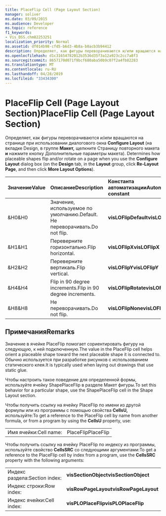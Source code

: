 ```yaml
---
title: PlaceFlip Cell (Page Layout Section)
manager: soliver
ms.date: 03/09/2015
ms.audience: Developer
ms.topic: reference
f1_keywords:
- Vis_DSS.chm82253251
localization_priority: Normal
ms.assetid: df014b98-cfd5-b6d3-4b8a-b0acb3b94412
description: Определяет, как фигуры переворачиваются и/или вращаются на странице при использовании диалогового окна Настройка макета (на вкладке Дизайн, в группе Макет, щелкните Re-Layout страницу, а затем нажмите кнопку Дополнительные параметры макета).
ms.openlocfilehash: d1c31654782012b3536d35f3a12a923c2cc7a8f3
ms.sourcegitcommit: 8657170d071f9bcf680aba50b9c07f2a4fb82283
ms.translationtype: MT
ms.contentlocale: ru-RU
ms.lasthandoff: 04/28/2019
ms.locfileid: "33434300"
---
```

# <a name="placeflip-cell-page-layout-section"></a><span data-ttu-id="4675c-103">PlaceFlip Cell (Page Layout Section)</span><span class="sxs-lookup"><span data-stu-id="4675c-103">PlaceFlip Cell (Page Layout Section)</span></span>

<span data-ttu-id="4675c-104">Определяет, как фигуры переворачиваются и/или вращаются на странице при использовании диалогового окна **Configure Layout** (на вкладке Design, в группе **Макет,** щелкните Страницу повторного макета **и** нажмите кнопку Дополнительные параметры  макета). </span><span class="sxs-lookup"><span data-stu-id="4675c-104">Determines how placeable shapes flip and/or rotate on a page when you use the **Configure Layout** dialog box (on the **Design** tab, in the **Layout** group, click **Re-Layout Page**, and then click **More Layout Options**).</span></span>
  
|<span data-ttu-id="4675c-105">**Значение**</span><span class="sxs-lookup"><span data-stu-id="4675c-105">**Value**</span></span>|<span data-ttu-id="4675c-106">**Описание**</span><span class="sxs-lookup"><span data-stu-id="4675c-106">**Description**</span></span>|<span data-ttu-id="4675c-107">**Константа автоматизации**</span><span class="sxs-lookup"><span data-stu-id="4675c-107">**Automation constant**</span></span>|
|:-----|:-----|:-----|
|<span data-ttu-id="4675c-108">&amp;H0</span><span class="sxs-lookup"><span data-stu-id="4675c-108">&amp;H0</span></span>  <br/> |<span data-ttu-id="4675c-109">Значение, используемое по умолчанию.</span><span class="sxs-lookup"><span data-stu-id="4675c-109">Default.</span></span> <span data-ttu-id="4675c-110">Не переворачивать.</span><span class="sxs-lookup"><span data-stu-id="4675c-110">Do not flip.</span></span>  <br/> |<span data-ttu-id="4675c-111">**visLOFlipDefault**</span><span class="sxs-lookup"><span data-stu-id="4675c-111">**visLOFlipDefault**</span></span> <br/> |
|<span data-ttu-id="4675c-112">&amp;H1</span><span class="sxs-lookup"><span data-stu-id="4675c-112">&amp;H1</span></span>  <br/> |<span data-ttu-id="4675c-113">Переверните горизонтально.</span><span class="sxs-lookup"><span data-stu-id="4675c-113">Flip horizontal.</span></span>  <br/> |<span data-ttu-id="4675c-114">**visLOFlipX**</span><span class="sxs-lookup"><span data-stu-id="4675c-114">**visLOFlipX**</span></span> <br/> |
|<span data-ttu-id="4675c-115">&amp;H2</span><span class="sxs-lookup"><span data-stu-id="4675c-115">&amp;H2</span></span>  <br/> |<span data-ttu-id="4675c-116">Переверните вертикаль.</span><span class="sxs-lookup"><span data-stu-id="4675c-116">Flip vertical.</span></span>  <br/> |<span data-ttu-id="4675c-117">**visLOFlipY**</span><span class="sxs-lookup"><span data-stu-id="4675c-117">**visLOFlipY**</span></span> <br/> |
|<span data-ttu-id="4675c-118">&amp;H4</span><span class="sxs-lookup"><span data-stu-id="4675c-118">&amp;H4</span></span>  <br/> |<span data-ttu-id="4675c-119">Flip in 90 degree increments.</span><span class="sxs-lookup"><span data-stu-id="4675c-119">Flip in 90 degree increments.</span></span>  <br/> |<span data-ttu-id="4675c-120">**visLOFlipRotate**</span><span class="sxs-lookup"><span data-stu-id="4675c-120">**visLOFlipRotate**</span></span> <br/> |
|<span data-ttu-id="4675c-121">&amp;H8</span><span class="sxs-lookup"><span data-stu-id="4675c-121">&amp;H8</span></span>  <br/> |<span data-ttu-id="4675c-122">Не переворачивать.</span><span class="sxs-lookup"><span data-stu-id="4675c-122">Do not flip.</span></span>  <br/> |<span data-ttu-id="4675c-123">**visLOFlipNone**</span><span class="sxs-lookup"><span data-stu-id="4675c-123">**visLOFlipNone**</span></span> <br/> |
   
## <a name="remarks"></a><span data-ttu-id="4675c-124">Примечания</span><span class="sxs-lookup"><span data-stu-id="4675c-124">Remarks</span></span>

<span data-ttu-id="4675c-125">Значение в ячейке PlaceFlip помогает сориентировать фигуру на следующую, к ней подключенную.</span><span class="sxs-lookup"><span data-stu-id="4675c-125">The value in the PlaceFlip cell helps orient a placeable shape toward the next placeable shape it is connected to.</span></span> <span data-ttu-id="4675c-126">Обычно используется при разработке рисунков с использованием статического клея.</span><span class="sxs-lookup"><span data-stu-id="4675c-126">It is typically used when laying out drawings that use static glue.</span></span>
  
<span data-ttu-id="4675c-127">Чтобы настроить такое поведение для определенной формы, используйте ячейку ShapePlaceFlip в разделе Макет фигуры.</span><span class="sxs-lookup"><span data-stu-id="4675c-127">To set this behavior for a particular shape, use the ShapePlaceFlip cell in the Shape Layout section.</span></span>
  
<span data-ttu-id="4675c-128">Чтобы получить ссылку на ячейку PlaceFlip по имени из другой формулы или из программы с помощью свойства **CellsU,** используйте:</span><span class="sxs-lookup"><span data-stu-id="4675c-128">To get a reference to the PlaceFlip cell by name from another formula, or from a program by using the **CellsU** property, use:</span></span> 
  
|||
|:-----|:-----|
|<span data-ttu-id="4675c-129">Имя ячейки:</span><span class="sxs-lookup"><span data-stu-id="4675c-129">Cell name:</span></span>  <br/> |<span data-ttu-id="4675c-130">PlaceFlip</span><span class="sxs-lookup"><span data-stu-id="4675c-130">PlaceFlip</span></span>  <br/> |
   
<span data-ttu-id="4675c-131">Чтобы получить ссылку на ячейку PlaceFlip по индексу из программы, используйте свойство **CellsSRC** со следующими аргументами:</span><span class="sxs-lookup"><span data-stu-id="4675c-131">To get a reference to the PlaceFlip cell by index from a program, use the **CellsSRC** property with the following arguments:</span></span> 
  
|||
|:-----|:-----|
|<span data-ttu-id="4675c-132">Индекс раздела:</span><span class="sxs-lookup"><span data-stu-id="4675c-132">Section index:</span></span>  <br/> |<span data-ttu-id="4675c-133">**visSectionObject**</span><span class="sxs-lookup"><span data-stu-id="4675c-133">**visSectionObject**</span></span> <br/> |
|<span data-ttu-id="4675c-134">Индекс строки:</span><span class="sxs-lookup"><span data-stu-id="4675c-134">Row index:</span></span>  <br/> |<span data-ttu-id="4675c-135">**visRowPageLayout**</span><span class="sxs-lookup"><span data-stu-id="4675c-135">**visRowPageLayout**</span></span> <br/> |
|<span data-ttu-id="4675c-136">Индекс ячейки:</span><span class="sxs-lookup"><span data-stu-id="4675c-136">Cell index:</span></span>  <br/> |<span data-ttu-id="4675c-137">**visPLOPlaceFlip**</span><span class="sxs-lookup"><span data-stu-id="4675c-137">**visPLOPlaceFlip**</span></span> <br/> |
   

